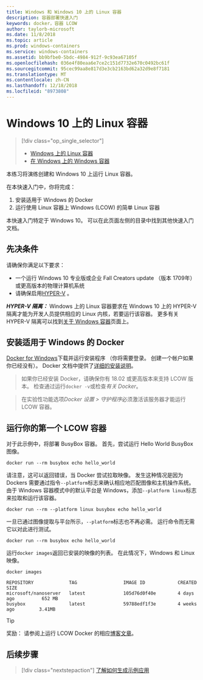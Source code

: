 ```yaml
---
title: Windows 和 Windows 10 上的 Linux 容器
description: 容器部署快速入门
keywords: docker，容器 LCOW
author: taylorb-microsoft
ms.date: 11/8/2018
ms.topic: article
ms.prod: windows-containers
ms.service: windows-containers
ms.assetid: bb9bfbe0-5bdc-4984-912f-9c93ea67105f
ms.openlocfilehash: 036e4f80eaa6e7ce2c151d7732e670c0492bc61f
ms.sourcegitcommit: 95cec99aa8e817d3e3cb2163bd62a32d9e8f7181
ms.translationtype: MT
ms.contentlocale: zh-CN
ms.lasthandoff: 12/18/2018
ms.locfileid: "8973808"
---
```

# <a name="linux-containers-on-windows-10"></a>Windows 10 上的 Linux 容器

> [!div class="op_single_selector"]
> - [Windows 上的 Linux 容器](quick-start-windows-10-linux.md)
> - [在 Windows 上的 Windows 容器](quick-start-windows-10.md)

本练习将演练创建和 Windows 10 上运行 Linux 容器。

在本快速入门中，你将完成：

1. 安装适用于 Windows 的 Docker
2. 运行使用 Linux 容器上 Windows (LCOW) 的简单 Linux 容器

本快速入门特定于 Windows 10。 可以在此页面左侧的目录中找到其他快速入门文档。

## <a name="prerequisites"></a>先决条件

请确保你满足以下要求：
- 一个运行 Windows 10 专业版或企业 Fall Creators update （版本 1709年） 或更高版本的物理计算机系统
- 请确保启用[HYPER-V](https://docs.microsoft.com/en-us/virtualization/hyper-v-on-windows/reference/hyper-v-requirements) 。

***HYPER-V 隔离：*** Windows 上的 Linux 容器要求在 Windows 10 上的 HYPER-V 隔离才能为开发人员提供相应的 Linux 内核，若要运行该容器。 更多有关 HYPER-V 隔离可以找到[关于 Windows 容器](../about/index.md)页面上。

## <a name="install-docker-for-windows"></a>安装适用于 Windows 的 Docker

[Docker for Windows](https://store.docker.com/editions/community/docker-ce-desktop-windows)下载并运行安装程序 （你将需要登录。 创建一个帐户如果你已经没有）。 Docker 文档中提供了[详细的安装说明](https://docs.docker.com/docker-for-windows/install)。

> 如果你已经安装 Docker，请确保你有 18.02 或更高版本来支持 LCOW 版本。 检查通过运行`docker -v`或检查*有关 Docker*。

> 在实验性功能选项*Docker 设置 > 守护程序*必须激活该服务器才能运行 LCOW 容器。

## <a name="run-your-first-lcow-container"></a>运行你的第一个 LCOW 容器

对于此示例中，将部署 BusyBox 容器。 首先，尝试运行 Hello World BusyBox 图像。

```console
docker run --rm busybox echo hello_world
```

请注意，这可以返回错误，当 Docker 尝试拉取映像。 发生这种情况是因为 Dockers 需要通过指令`--platform`标志来确认相应地匹配图像和主机操作系统。 由于 Windows 容器模式中的默认平台是 Windows，添加`--platform linux`标志来拉取和运行该容器。

```console
docker run --rm --platform linux busybox echo hello_world
```

一旦已通过图像提取与平台所示，`--platform`标志也不再必需。 运行命令而无需它以对此进行测试。

```console
docker run --rm busybox echo hello_world
```

运行`docker images`返回已安装的映像的列表。 在此情况下，Windows 和 Linux 映像。

```console
docker images

REPOSITORY             TAG                 IMAGE ID            CREATED             SIZE
microsoft/nanoserver   latest              105d76d0f40e        4 days ago          652 MB
busybox                latest              59788edf1f3e        4 weeks ago         3.41MB
```

> [!TIP]
> 奖励： 请参阅上运行 LCOW Docker 的相应[博客文章](https://blog.docker.com/2018/02/docker-for-windows-18-02-with-windows-10-fall-creators-update/)。

## <a name="next-steps"></a>后续步骤

> [!div class="nextstepaction"]
> [了解如何生成示例应用](./building-sample-app.md)
